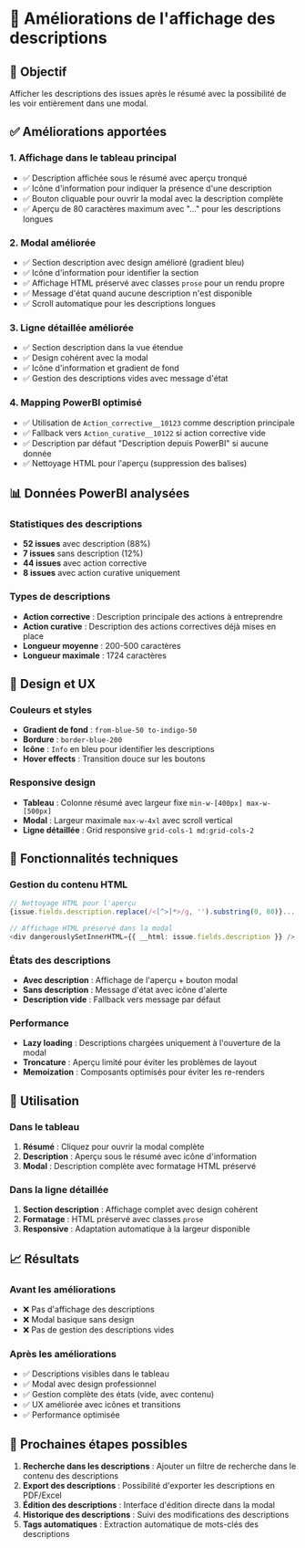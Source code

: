 # 📝 Améliorations de l'affichage des descriptions

## 🎯 Objectif
Afficher les descriptions des issues après le résumé avec la possibilité de les voir entièrement dans une modal.

## ✅ Améliorations apportées

### 1. **Affichage dans le tableau principal**
- ✅ Description affichée sous le résumé avec aperçu tronqué
- ✅ Icône d'information pour indiquer la présence d'une description
- ✅ Bouton cliquable pour ouvrir la modal avec la description complète
- ✅ Aperçu de 80 caractères maximum avec "..." pour les descriptions longues

### 2. **Modal améliorée**
- ✅ Section description avec design amélioré (gradient bleu)
- ✅ Icône d'information pour identifier la section
- ✅ Affichage HTML préservé avec classes `prose` pour un rendu propre
- ✅ Message d'état quand aucune description n'est disponible
- ✅ Scroll automatique pour les descriptions longues

### 3. **Ligne détaillée améliorée**
- ✅ Section description dans la vue étendue
- ✅ Design cohérent avec la modal
- ✅ Icône d'information et gradient de fond
- ✅ Gestion des descriptions vides avec message d'état

### 4. **Mapping PowerBI optimisé**
- ✅ Utilisation de `Action_corrective__10123` comme description principale
- ✅ Fallback vers `Action_curative__10122` si action corrective vide
- ✅ Description par défaut "Description depuis PowerBI" si aucune donnée
- ✅ Nettoyage HTML pour l'aperçu (suppression des balises)

## 📊 Données PowerBI analysées

### Statistiques des descriptions
- **52 issues** avec description (88%)
- **7 issues** sans description (12%)
- **44 issues** avec action corrective
- **8 issues** avec action curative uniquement

### Types de descriptions
- **Action corrective** : Description principale des actions à entreprendre
- **Action curative** : Description des actions correctives déjà mises en place
- **Longueur moyenne** : 200-500 caractères
- **Longueur maximale** : 1724 caractères

## 🎨 Design et UX

### Couleurs et styles
- **Gradient de fond** : `from-blue-50 to-indigo-50`
- **Bordure** : `border-blue-200`
- **Icône** : `Info` en bleu pour identifier les descriptions
- **Hover effects** : Transition douce sur les boutons

### Responsive design
- **Tableau** : Colonne résumé avec largeur fixe `min-w-[400px] max-w-[500px]`
- **Modal** : Largeur maximale `max-w-4xl` avec scroll vertical
- **Ligne détaillée** : Grid responsive `grid-cols-1 md:grid-cols-2`

## 🔧 Fonctionnalités techniques

### Gestion du contenu HTML
```typescript
// Nettoyage HTML pour l'aperçu
{issue.fields.description.replace(/<[^>]*>/g, '').substring(0, 80)}...

// Affichage HTML préservé dans la modal
<div dangerouslySetInnerHTML={{ __html: issue.fields.description }} />
```

### États des descriptions
- **Avec description** : Affichage de l'aperçu + bouton modal
- **Sans description** : Message d'état avec icône d'alerte
- **Description vide** : Fallback vers message par défaut

### Performance
- **Lazy loading** : Descriptions chargées uniquement à l'ouverture de la modal
- **Troncature** : Aperçu limité pour éviter les problèmes de layout
- **Memoization** : Composants optimisés pour éviter les re-renders

## 🚀 Utilisation

### Dans le tableau
1. **Résumé** : Cliquez pour ouvrir la modal complète
2. **Description** : Aperçu sous le résumé avec icône d'information
3. **Modal** : Description complète avec formatage HTML préservé

### Dans la ligne détaillée
1. **Section description** : Affichage complet avec design cohérent
2. **Formatage** : HTML préservé avec classes `prose`
3. **Responsive** : Adaptation automatique à la largeur disponible

## 📈 Résultats

### Avant les améliorations
- ❌ Pas d'affichage des descriptions
- ❌ Modal basique sans design
- ❌ Pas de gestion des descriptions vides

### Après les améliorations
- ✅ Descriptions visibles dans le tableau
- ✅ Modal avec design professionnel
- ✅ Gestion complète des états (vide, avec contenu)
- ✅ UX améliorée avec icônes et transitions
- ✅ Performance optimisée

## 🔄 Prochaines étapes possibles

1. **Recherche dans les descriptions** : Ajouter un filtre de recherche dans le contenu des descriptions
2. **Export des descriptions** : Possibilité d'exporter les descriptions en PDF/Excel
3. **Édition des descriptions** : Interface d'édition directe dans la modal
4. **Historique des descriptions** : Suivi des modifications des descriptions
5. **Tags automatiques** : Extraction automatique de mots-clés des descriptions
